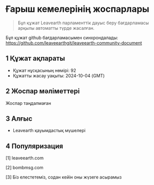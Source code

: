 # Ғарыш кемелерінің жоспарлары

>Бұл құжат Leavearth парламенттік дауыс беру бағдарламасы арқылы автоматты түрде жасалған.

Бұл құжат github бағдарламасымен синхрондалады: https://github.com/leaveearthgit/leaveearth-community-document

## 1 Құжат ақпараты

- Құжат нұсқасының нөмірі: 92
- Құжатты жасау уақыты: 2024-10-04 (GMT)

## 2 Жоспар мәліметтері

Жоспар таңдалмаған

## 3 Алғыс
* Leavearth қауымдастық мүшелері

## 4 Популяризация
[1] leaveearth.com

[2] bombmsg.com

[3] Біз елестетеміз, содан кейін оны жүзеге асырамыз